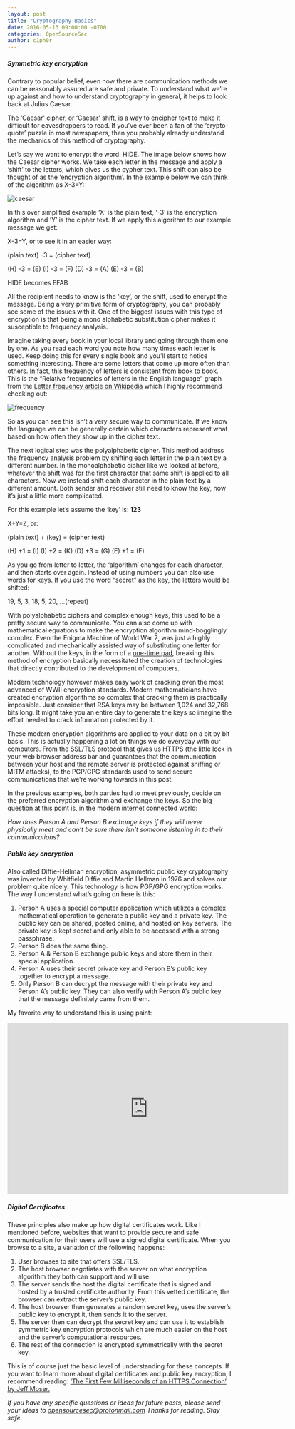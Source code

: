 ```yaml
---
layout: post
title: "Cryptography Basics"
date: 2016-05-13 09:00:00 -0700
categories: OpenSourceSec
author: c1ph0r
---
```

##### Symmetric key encryption

Contrary to popular belief, even now there are communication methods we can be reasonably assured are safe and private. To understand what we’re up against and how to understand cryptography in general, it helps to look back at Julius Caesar.

The ‘Caesar’ cipher, or ‘Caesar’ shift, is a way to encipher text to make it difficult for eavesdroppers to read. If you’ve ever been a fan of the ‘crypto-quote’ puzzle in most newspapers, then you probably already understand the mechanics of this method of cryptography.

Let’s say we want to encrypt the word: HIDE. The image below shows how the Caesar cipher works. We take each letter in the message and apply a ‘shift’ to the letters, which gives us the cypher text. This shift can also be thought of as the ‘encryption algorithm’. In the example below we can think of the algorithm as X-3=Y:

![caesar](https://upload.wikimedia.org/wikipedia/commons/thumb/4/4a/Caesar_cipher_left_shift_of_3.svg/800px-Caesar_cipher_left_shift_of_3.svg.png)

In this over simplified example ‘X’ is the plain text, ‘-3’ is the encryption algorithm and ‘Y’ is the cipher text. If we apply this algorithm to our example message we get:

X-3=Y, or to see it in an easier way:

(plain text) -3 = (cipher text)

(H) -3 = (E)
(I)   -3 = (F)
(D) -3 = (A)
(E) -3 = (B)

HIDE becomes EFAB

All the recipient needs to know is the ‘key’, or the shift, used to encrypt the message. Being a very primitive form of cryptography, you can probably see some of the issues with it. One of the biggest issues with this type of encryption is that being a mono alphabetic substitution cipher makes it susceptible to frequency analysis.

Imagine taking every book in your local library and going through them one by one. As you read each word you note how many times each letter is used. Keep doing this for every single book and you’ll start to notice something interesting. There are some letters that come up more often than others. In fact, this frequency of letters is consistent from book to book. This is the “Relative frequencies of letters in the English language” graph from the [Letter frequency article on Wikipedia](https://en.wikipedia.org/wiki/Letter_frequency) which I highly recommend checking out:

![frequency](https://upload.wikimedia.org/wikipedia/commons/thumb/d/d5/English_letter_frequency_%28alphabetic%29.svg/600px-English_letter_frequency_%28alphabetic%29.svg.png)

So as you can see this isn’t a very secure way to communicate. If we know the language we can be generally certain which characters represent what based on how often they show up in the cipher text.

The next logical step was the polyalphabetic cipher. This method address the frequency analysis problem by shifting each letter in the plain text by a different number. In the monoalphabetic cipher like we looked at before, whatever the shift was for the first character that same shift is applied to all characters. Now we instead shift each character in the plain text by a different amount. Both sender and receiver still need to know the key, now it’s just a little more complicated.

For this example let’s assume the ‘key’ is: **123**

X+Y=Z, or:

(plain text) + (key) = (cipher text)

(H)  +1 =   (I)
(I)    +2 =  (K)
(D)  +3 =  (G)
(E)  +1 =   (F)

As you go from letter to letter, the ‘algorithm’ changes for each character, and then starts over again. Instead of using numbers you can also use words for keys. If you use the word “secret” as the key, the letters would be shifted: 

19, 5, 3, 18, 5, 20, …(repeat)

With polyalphabetic ciphers and complex enough keys, this used to be a pretty secure way to communicate. You can also come up with mathematical equations to make the encryption algorithm mind-bogglingly complex. Even the Enigma Machine of World War 2, was just a highly complicated and mechanically assisted way of substituting one letter for another. Without the keys, in the form of a [one-time pad](https://en.wikipedia.org/wiki/One-time_pad), breaking this method of encryption basically necessitated the creation of technologies that directly contributed to the development of computers.

Modern technology however makes easy work of cracking even the most advanced of WWII encryption standards. Modern mathematicians have created encryption algorithms so complex that cracking them is practically impossible. Just consider that RSA keys may be between 1,024 and 32,768 bits long. It might take you an entire day to generate the keys so imagine the effort needed to crack information protected by it.

These modern encryption algorithms are applied to your data on a bit by bit basis. This is actually happening a lot on things we do everyday with our computers. From the SSL/TLS protocol that gives us HTTPS (the little lock in your web browser address bar and guarantees that the communication between your host and the remote server is protected against sniffing or MITM attacks), to the PGP/GPG standards used to send secure communications that we’re working towards in this post.

In the previous examples, both parties had to meet previously, decide on the preferred encryption algorithm and exchange the keys. So the big question at this point is, in the modern internet connected world:

*How does Person A and Person B exchange keys if they will never physically meet and can’t be sure there isn’t someone listening in to their communications?*

##### Public key encryption

Also called Diffie-Hellman encryption, asymmetric public key cryptography was invented by Whitfield Diffie and Martin Hellman in 1976 and solves our problem quite nicely. This technology is how PGP/GPG encryption works. The way I understand what’s going on here is this:

1. Person A uses a special computer application which utilizes a complex mathematical operation to generate a public key and a private key. The public key can be shared, posted online, and hosted on key servers. The private key is kept secret and only able to be accessed with a strong passphrase.
2. Person B does the same thing.
3. Person A & Person B exchange public keys and store them in their special application.
4. Person A uses their secret private key and Person B’s public key together to encrypt a message.
5. Only Person B can decrypt the message with their private key and Person A’s public key. They can also verify with Person A’s public key that the message definitely came from them.

My favorite way to understand this is using paint:

<iframe width="630" height="385" src="https://www.youtube.com/embed/3QnD2c4Xovk" frameborder="0" allowfullscreen></iframe>

##### Digital Certificates

These principles also make up how digital certificates work. Like I mentioned before, websites that want to provide secure and safe communication for their users will use a signed digital certificate. When you browse to a site, a variation of the following happens:

1. User browses to site that offers SSL/TLS.
2. The host browser negotiates with the server on what encryption algorithm they both can support and will use.
3. The server sends the host the digital certificate that is signed and hosted by a trusted certificate authority. From this vetted certificate, the browser can extract the server’s public key.
4. The host browser then generates a random secret key, uses the server’s public key to encrypt it, then sends it to the server.
5. The server then can decrypt the secret key and can use it to establish symmetric key encryption protocols which are much easier on the host and the server’s computational resources.
6. The rest of the connection is encrypted symmetrically with the secret key.

This is of course just the basic level of understanding for these concepts. If you want to learn more about digital certificates and public key encryption, I recommend reading: [‘The First Few Milliseconds of an HTTPS Connection’ by Jeff Moser.](http://www.moserware.com/2009/06/first-few-milliseconds-of-https.html)

 
*If you have any specific questions or ideas for future posts, please send your ideas to opensourcesec@protonmail.com*
*Thanks for reading. Stay safe.*
